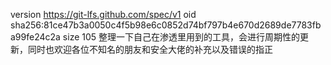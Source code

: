 version https://git-lfs.github.com/spec/v1
oid sha256:81ce47b3a0050c4f5b98e6c0852d74bf797b4e670d2689de7783fba99fe24c2a
size 105
整理一下自己在渗透里用到的工具，会进行周期性的更新，同时也欢迎各位不知名的朋友和安全大佬的补充以及错误的指正
